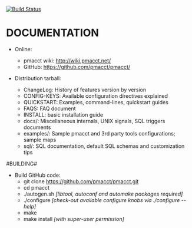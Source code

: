 [![Build Status](https://travis-ci.org/pmacct/pmacct.svg?branch=master)](https://travis-ci.org/pmacct/pmacct)

DOCUMENTATION
=============

- Online:
  * pmacct wiki: http://wiki.pmacct.net/
  * GitHub: https://github.com/pmacct/pmacct/

- Distribution tarball:
  * ChangeLog: History of features version by version 
  * CONFIG-KEYS: Available configuration directives explained
  * QUICKSTART: Examples, command-lines, quickstart guides
  * FAQS: FAQ document
  * INSTALL: basic installation guide
  * docs/: Miscellaneous internals, UNIX signals, SQL triggers documents 
  * examples/: Sample pmacct and 3rd party tools configurations; sample maps
  * sql/: SQL documentation, default SQL schemas and customization tips

#BUILDING#

- Build GitHub code:
  * git clone https://github.com/pmacct/pmacct.git
  * cd pmacct
  * ./autogen.sh *[libtool, autoconf and automake packages required]*
  * ./configure *[check-out available configure knobs via ./configure --help]* 
  * make
  * make install *[with super-user permission]*
